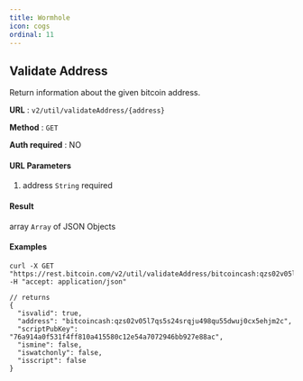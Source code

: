 ```yaml
---
title: Wormhole
icon: cogs
ordinal: 11
---
```


## Validate Address

Return information about the given bitcoin address.

**URL** : `v2/util/validateAddress/{address}`

**Method** : `GET`

**Auth required** : NO

#### URL Parameters

1.  address `String` required

#### Result

array `Array` of JSON Objects

#### Examples

    curl -X GET "https://rest.bitcoin.com/v2/util/validateAddress/bitcoincash:qzs02v05l7qs5s24srqju498qu55dwuj0cx5ehjm2c" -H "accept: application/json"

    // returns
    {
      "isvalid": true,
      "address": "bitcoincash:qzs02v05l7qs5s24srqju498qu55dwuj0cx5ehjm2c",
      "scriptPubKey": "76a914a0f531f4ff810a415580c12e54a7072946bb927e88ac",
      "ismine": false,
      "iswatchonly": false,
      "isscript": false
    }
